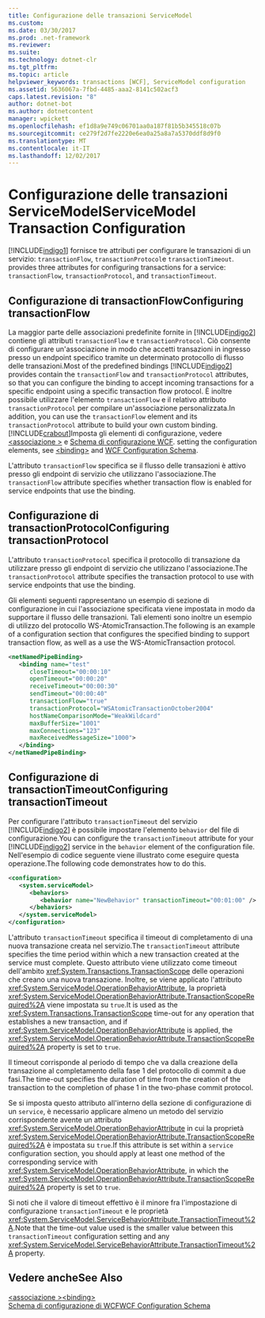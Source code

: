 ```yaml
---
title: Configurazione delle transazioni ServiceModel
ms.custom: 
ms.date: 03/30/2017
ms.prod: .net-framework
ms.reviewer: 
ms.suite: 
ms.technology: dotnet-clr
ms.tgt_pltfrm: 
ms.topic: article
helpviewer_keywords: transactions [WCF], ServiceModel configuration
ms.assetid: 5636067a-7fbd-4485-aaa2-8141c502acf3
caps.latest.revision: "8"
author: dotnet-bot
ms.author: dotnetcontent
manager: wpickett
ms.openlocfilehash: ef1d8a9e749c06701aa0a187f81b5b345518c07b
ms.sourcegitcommit: ce279f2d7fe2220e6ea0a25a8a7a5370ddf8d9f0
ms.translationtype: MT
ms.contentlocale: it-IT
ms.lasthandoff: 12/02/2017
---
```

# <a name="servicemodel-transaction-configuration"></a><span data-ttu-id="81d4c-102">Configurazione delle transazioni ServiceModel</span><span class="sxs-lookup"><span data-stu-id="81d4c-102">ServiceModel Transaction Configuration</span></span>
[!INCLUDE[indigo1](../../../../includes/indigo1-md.md)]<span data-ttu-id="81d4c-103"> fornisce tre attributi per configurare le transazioni di un servizio: `transactionFlow`, `transactionProtocol`e `transactionTimeout`.</span><span class="sxs-lookup"><span data-stu-id="81d4c-103"> provides three attributes for configuring transactions for a service: `transactionFlow`, `transactionProtocol`, and `transactionTimeout`.</span></span>  
  
## <a name="configuring-transactionflow"></a><span data-ttu-id="81d4c-104">Configurazione di transactionFlow</span><span class="sxs-lookup"><span data-stu-id="81d4c-104">Configuring transactionFlow</span></span>  
 <span data-ttu-id="81d4c-105">La maggior parte delle associazioni predefinite fornite in [!INCLUDE[indigo2](../../../../includes/indigo2-md.md)] contiene gli attributi `transactionFlow` e `transactionProtocol`. Ciò consente di configurare un'associazione in modo che accetti transazioni in ingresso presso un endpoint specifico tramite un determinato protocollo di flusso delle transazioni.</span><span class="sxs-lookup"><span data-stu-id="81d4c-105">Most of the predefined bindings [!INCLUDE[indigo2](../../../../includes/indigo2-md.md)] provides contain the `transactionFlow` and `transactionProtocol` attributes, so that you can configure the binding to accept incoming transactions for a specific endpoint using a specific transaction flow protocol.</span></span> <span data-ttu-id="81d4c-106">È inoltre possibile utilizzare l'elemento `transactionFlow` e il relativo attributo `transactionProtocol` per compilare un'associazione personalizzata.</span><span class="sxs-lookup"><span data-stu-id="81d4c-106">In addition, you can use the `transactionFlow` element and its `transactionProtocol` attribute to build your own custom binding.</span></span> [!INCLUDE[crabout](../../../../includes/crabout-md.md)]<span data-ttu-id="81d4c-107">Imposta gli elementi di configurazione, vedere [ \<associazione >](../../../../docs/framework/misc/binding.md) e [Schema di configurazione WCF](../../../../docs/framework/configure-apps/file-schema/wcf/index.md).</span><span class="sxs-lookup"><span data-stu-id="81d4c-107"> setting the configuration elements, see [\<binding>](../../../../docs/framework/misc/binding.md) and [WCF Configuration Schema](../../../../docs/framework/configure-apps/file-schema/wcf/index.md).</span></span>  
  
 <span data-ttu-id="81d4c-108">L'attributo `transactionFlow` specifica se il flusso delle transazioni è attivo presso gli endpoint di servizio che utilizzano l'associazione.</span><span class="sxs-lookup"><span data-stu-id="81d4c-108">The `transactionFlow` attribute specifies whether transaction flow is enabled for service endpoints that use the binding.</span></span>  
  
## <a name="configuring-transactionprotocol"></a><span data-ttu-id="81d4c-109">Configurazione di transactionProtocol</span><span class="sxs-lookup"><span data-stu-id="81d4c-109">Configuring transactionProtocol</span></span>  
 <span data-ttu-id="81d4c-110">L'attributo `transactionProtocol` specifica il protocollo di transazione da utilizzare presso gli endpoint di servizio che utilizzano l'associazione.</span><span class="sxs-lookup"><span data-stu-id="81d4c-110">The `transactionProtocol` attribute specifies the transaction protocol to use with service endpoints that use the binding.</span></span>  
  
 <span data-ttu-id="81d4c-111">Gli elementi seguenti rappresentano un esempio di sezione di configurazione in cui l'associazione specificata viene impostata in modo da supportare il flusso delle transazioni. Tali elementi sono inoltre un esempio di utilizzo del protocollo WS-AtomicTransaction.</span><span class="sxs-lookup"><span data-stu-id="81d4c-111">The following is an example of a configuration section that configures the specified binding to support transaction flow, as well as a use the WS-AtomicTransaction protocol.</span></span>  
  
```xml  
<netNamedPipeBinding>  
   <binding name="test"  
      closeTimeout="00:00:10"  
      openTimeout="00:00:20"   
      receiveTimeout="00:00:30"  
      sendTimeout="00:00:40"  
      transactionFlow="true"  
      transactionProtocol="WSAtomicTransactionOctober2004"  
      hostNameComparisonMode="WeakWildcard"  
      maxBufferSize="1001"  
      maxConnections="123"   
      maxReceivedMessageSize="1000">  
   </binding>  
</netNamedPipeBinding>  
```  
  
## <a name="configuring-transactiontimeout"></a><span data-ttu-id="81d4c-112">Configurazione di transactionTimeout</span><span class="sxs-lookup"><span data-stu-id="81d4c-112">Configuring transactionTimeout</span></span>  
 <span data-ttu-id="81d4c-113">Per configurare l'attributo `transactionTimeout` del servizio [!INCLUDE[indigo2](../../../../includes/indigo2-md.md)] è possibile impostare l'elemento `behavior` del file di configurazione.</span><span class="sxs-lookup"><span data-stu-id="81d4c-113">You can configure the `transactionTimeout` attribute for your [!INCLUDE[indigo2](../../../../includes/indigo2-md.md)] service in the `behavior` element of the configuration file.</span></span> <span data-ttu-id="81d4c-114">Nell'esempio di codice seguente viene illustrato come eseguire questa operazione.</span><span class="sxs-lookup"><span data-stu-id="81d4c-114">The following code demonstrates how to do this.</span></span>  
  
```xml  
<configuration>  
   <system.serviceModel>  
      <behaviors>  
         <behavior name="NewBehavior" transactionTimeout="00:01:00" /> <!-- 1 minute timeout -->  
      </behaviors>  
   </system.serviceModel>  
</configuration>  
```  
  
 <span data-ttu-id="81d4c-115">L'attributo `transactionTimeout` specifica il timeout di completamento di una nuova transazione creata nel servizio.</span><span class="sxs-lookup"><span data-stu-id="81d4c-115">The `transactionTimeout` attribute specifies the time period within which a new transaction created at the service must complete.</span></span> <span data-ttu-id="81d4c-116">Questo attributo viene utilizzato come timeout dell'ambito <xref:System.Transactions.TransactionScope> delle operazioni che creano una nuova transazione. Inoltre, se viene applicato l'attributo <xref:System.ServiceModel.OperationBehaviorAttribute>, la proprietà <xref:System.ServiceModel.OperationBehaviorAttribute.TransactionScopeRequired%2A> viene impostata su `true`.</span><span class="sxs-lookup"><span data-stu-id="81d4c-116">It is used as the <xref:System.Transactions.TransactionScope> time-out for any operation that establishes a new transaction, and if <xref:System.ServiceModel.OperationBehaviorAttribute> is applied, the <xref:System.ServiceModel.OperationBehaviorAttribute.TransactionScopeRequired%2A> property is set to `true`.</span></span>  
  
 <span data-ttu-id="81d4c-117">Il timeout corrisponde al periodo di tempo che va dalla creazione della transazione al completamento della fase 1 del protocollo di commit a due fasi.</span><span class="sxs-lookup"><span data-stu-id="81d4c-117">The time-out specifies the duration of time from the creation of the transaction to the completion of phase 1 in the two-phase commit protocol.</span></span>  
  
 <span data-ttu-id="81d4c-118">Se si imposta questo attributo all'interno della sezione di configurazione di un `service`, è necessario applicare almeno un metodo del servizio corrispondente avente un attributo <xref:System.ServiceModel.OperationBehaviorAttribute> in cui la proprietà <xref:System.ServiceModel.OperationBehaviorAttribute.TransactionScopeRequired%2A> è impostata su `true`.</span><span class="sxs-lookup"><span data-stu-id="81d4c-118">If this attribute is set within a `service` configuration section, you should apply at least one method of the corresponding service with <xref:System.ServiceModel.OperationBehaviorAttribute>, in which the <xref:System.ServiceModel.OperationBehaviorAttribute.TransactionScopeRequired%2A> property is set to `true`.</span></span>  
  
 <span data-ttu-id="81d4c-119">Si noti che il valore di timeout effettivo è il minore fra l'impostazione di configurazione `transactionTimeout` e le proprietà <xref:System.ServiceModel.ServiceBehaviorAttribute.TransactionTimeout%2A>.</span><span class="sxs-lookup"><span data-stu-id="81d4c-119">Note that the time-out value used is the smaller value between this `transactionTimeout` configuration setting and any <xref:System.ServiceModel.ServiceBehaviorAttribute.TransactionTimeout%2A> property.</span></span>  
  
## <a name="see-also"></a><span data-ttu-id="81d4c-120">Vedere anche</span><span class="sxs-lookup"><span data-stu-id="81d4c-120">See Also</span></span>  
 [<span data-ttu-id="81d4c-121">\<associazione ></span><span class="sxs-lookup"><span data-stu-id="81d4c-121">\<binding></span></span>](../../../../docs/framework/misc/binding.md)  
 [<span data-ttu-id="81d4c-122">Schema di configurazione di WCF</span><span class="sxs-lookup"><span data-stu-id="81d4c-122">WCF Configuration Schema</span></span>](../../../../docs/framework/configure-apps/file-schema/wcf/index.md)
